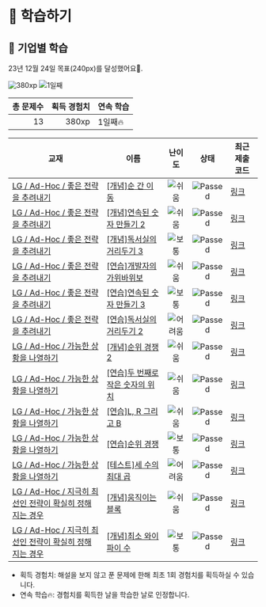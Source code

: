 # 📖 학습하기

## 🚀 기업별 학습
23년 12월 24일 목표(240px)를 달성했어요🥳.

![380xp](https://img.shields.io/badge/EXP-380xp-%235cb85c.svg?for-the-badge)
![1일째](https://img.shields.io/badge/연속학습-1일째-%23E34F26.svg?for-the-badge)

|총 문제수|획득 경험치|연속 학습|
|---:|---:|---|
13|380xp|1일째🔥|

|교재|이름|난이도|상태|최근 제출 코드|
|---|---|:---:|:---:|---|
|[LG / Ad-Hoc / 좋은 전략을 추려내기](https://www.codetree.ai/missions?missionId=19)|[[개념]순 간 이 동](https://www.codetree.ai/missions/19/problems/teleportation)|![쉬움][easy]|![Passed][passed]|[링크](https://github.com/MoonGyu-Jeong/codetree-TILs/blob/main/231224/%EC%88%9C%20%EA%B0%84%20%EC%9D%B4%20%EB%8F%99/teleportation.cpp)|
|[LG / Ad-Hoc / 좋은 전략을 추려내기](https://www.codetree.ai/missions?missionId=19)|[[개념]연속된 숫자 만들기 2](https://www.codetree.ai/missions/19/problems/create-consecutive-numbers-2)|![쉬움][easy]|![Passed][passed]|[링크](https://github.com/MoonGyu-Jeong/codetree-TILs/blob/main/231224/%EC%97%B0%EC%86%8D%EB%90%9C%20%EC%88%AB%EC%9E%90%20%EB%A7%8C%EB%93%A4%EA%B8%B0%202/create-consecutive-numbers-2.cpp)|
|[LG / Ad-Hoc / 좋은 전략을 추려내기](https://www.codetree.ai/missions?missionId=19)|[[개념]독서실의 거리두기 3](https://www.codetree.ai/missions/19/problems/study-cafe-keeping-distance-3)|![보통][medium]|![Passed][passed]|[링크](https://github.com/MoonGyu-Jeong/codetree-TILs/blob/main/231224/%EB%8F%85%EC%84%9C%EC%8B%A4%EC%9D%98%20%EA%B1%B0%EB%A6%AC%EB%91%90%EA%B8%B0%203/study-cafe-keeping-distance-3.cpp)|
|[LG / Ad-Hoc / 좋은 전략을 추려내기](https://www.codetree.ai/missions?missionId=19)|[[연습]개발자의 가위바위보](https://www.codetree.ai/missions/19/problems/developer's-rock-paper-scissors)|![쉬움][easy]|![Passed][passed]|[링크](https://github.com/MoonGyu-Jeong/codetree-TILs/blob/main/231224/%EA%B0%9C%EB%B0%9C%EC%9E%90%EC%9D%98%20%EA%B0%80%EC%9C%84%EB%B0%94%EC%9C%84%EB%B3%B4/developer's-rock-paper-scissors.cpp)|
|[LG / Ad-Hoc / 좋은 전략을 추려내기](https://www.codetree.ai/missions?missionId=19)|[[연습]연속된 숫자 만들기 3](https://www.codetree.ai/missions/19/problems/create-consecutive-numbers-3)|![보통][medium]|![Passed][passed]|[링크](https://github.com/MoonGyu-Jeong/codetree-TILs/blob/main/231224/%EC%97%B0%EC%86%8D%EB%90%9C%20%EC%88%AB%EC%9E%90%20%EB%A7%8C%EB%93%A4%EA%B8%B0%203/create-consecutive-numbers-3.cpp)|
|[LG / Ad-Hoc / 좋은 전략을 추려내기](https://www.codetree.ai/missions?missionId=19)|[[연습]독서실의 거리두기 2](https://www.codetree.ai/missions/19/problems/study-cafe-keeping-distance-2)|![어려움][hard]|![Passed][passed]|[링크](https://github.com/MoonGyu-Jeong/codetree-TILs/blob/main/231224/%EB%8F%85%EC%84%9C%EC%8B%A4%EC%9D%98%20%EA%B1%B0%EB%A6%AC%EB%91%90%EA%B8%B0%202/study-cafe-keeping-distance-2.cpp)|
|[LG / Ad-Hoc / 가능한 상황을 나열하기](https://www.codetree.ai/missions?missionId=19)|[[개념]순위 경쟁2](https://www.codetree.ai/missions/19/problems/ranking-competition2)|![쉬움][easy]|![Passed][passed]|[링크](https://github.com/MoonGyu-Jeong/codetree-TILs/blob/main/231224/%EC%88%9C%EC%9C%84%20%EA%B2%BD%EC%9F%812/ranking-competition2.cpp)|
|[LG / Ad-Hoc / 가능한 상황을 나열하기](https://www.codetree.ai/missions?missionId=19)|[[연습]두 번째로 작은 숫자의 위치](https://www.codetree.ai/missions/19/problems/location-of-the-second-smallest-number)|![쉬움][easy]|![Passed][passed]|[링크](https://github.com/MoonGyu-Jeong/codetree-TILs/blob/main/231224/%EB%91%90%20%EB%B2%88%EC%A7%B8%EB%A1%9C%20%EC%9E%91%EC%9D%80%20%EC%88%AB%EC%9E%90%EC%9D%98%20%EC%9C%84%EC%B9%98/location-of-the-second-smallest-number.cpp)|
|[LG / Ad-Hoc / 가능한 상황을 나열하기](https://www.codetree.ai/missions?missionId=19)|[[연습]L, R 그리고 B](https://www.codetree.ai/missions/19/problems/l-r-and-b)|![쉬움][easy]|![Passed][passed]|[링크](https://github.com/MoonGyu-Jeong/codetree-TILs/blob/main/231224/L%2C%20R%20%EA%B7%B8%EB%A6%AC%EA%B3%A0%20B/l-r-and-b.cpp)|
|[LG / Ad-Hoc / 가능한 상황을 나열하기](https://www.codetree.ai/missions?missionId=19)|[[연습]순위 경쟁](https://www.codetree.ai/missions/19/problems/ranking-competition)|![보통][medium]|![Passed][passed]|[링크](https://github.com/MoonGyu-Jeong/codetree-TILs/blob/main/231224/%EC%88%9C%EC%9C%84%20%EA%B2%BD%EC%9F%81/ranking-competition.cpp)|
|[LG / Ad-Hoc / 가능한 상황을 나열하기](https://www.codetree.ai/missions?missionId=19)|[[테스트]세 수의 최대 곱](https://www.codetree.ai/missions/19/problems/maximum-product-of-three-numbers)|![어려움][hard]|![Passed][passed]|[링크](https://github.com/MoonGyu-Jeong/codetree-TILs/blob/main/231224/%EC%84%B8%20%EC%88%98%EC%9D%98%20%EC%B5%9C%EB%8C%80%20%EA%B3%B1/maximum-product-of-three-numbers.cpp)|
|[LG / Ad-Hoc / 지극히 최선인 전략이 확실히 정해지는 경우](https://www.codetree.ai/missions?missionId=19)|[[개념]움직이는 블록](https://www.codetree.ai/missions/19/problems/moving-block)|![쉬움][easy]|![Passed][passed]|[링크](https://github.com/MoonGyu-Jeong/codetree-TILs/blob/main/231224/%EC%9B%80%EC%A7%81%EC%9D%B4%EB%8A%94%20%EB%B8%94%EB%A1%9D/moving-block.cpp)|
|[LG / Ad-Hoc / 지극히 최선인 전략이 확실히 정해지는 경우](https://www.codetree.ai/missions?missionId=19)|[[개념]최소 와이파이 수](https://www.codetree.ai/missions/19/problems/minimum-number-of-wifi)|![보통][medium]|![Passed][passed]|[링크](https://github.com/MoonGyu-Jeong/codetree-TILs/blob/main/231224/%EC%B5%9C%EC%86%8C%20%EC%99%80%EC%9D%B4%ED%8C%8C%EC%9D%B4%20%EC%88%98/minimum-number-of-wifi.cpp)|


* 획득 경험치: 해설을 보지 않고 푼 문제에 한해 최초 1회 경험치를 획득하실 수 있습니다.
* 연속 학습:fire:: 경험치를 획득한 날을 학습한 날로 인정합니다.










[b5]: https://img.shields.io/badge/Bronze_5-%235D3E31.svg
[b4]: https://img.shields.io/badge/Bronze_4-%235D3E31.svg
[b3]: https://img.shields.io/badge/Bronze_3-%235D3E31.svg
[b2]: https://img.shields.io/badge/Bronze_2-%235D3E31.svg
[b1]: https://img.shields.io/badge/Bronze_1-%235D3E31.svg
[s5]: https://img.shields.io/badge/Silver_5-%23394960.svg
[s4]: https://img.shields.io/badge/Silver_4-%23394960.svg
[s3]: https://img.shields.io/badge/Silver_3-%23394960.svg
[s2]: https://img.shields.io/badge/Silver_2-%23394960.svg
[s1]: https://img.shields.io/badge/Silver_1-%23394960.svg
[g5]: https://img.shields.io/badge/Gold_5-%23FFC433.svg
[g4]: https://img.shields.io/badge/Gold_4-%23FFC433.svg
[g3]: https://img.shields.io/badge/Gold_3-%23FFC433.svg
[g2]: https://img.shields.io/badge/Gold_2-%23FFC433.svg
[g1]: https://img.shields.io/badge/Gold_1-%23FFC433.svg
[p5]: https://img.shields.io/badge/Platinum_5-%2376DDD8.svg
[p4]: https://img.shields.io/badge/Platinum_4-%2376DDD8.svg
[p3]: https://img.shields.io/badge/Platinum_3-%2376DDD8.svg
[p2]: https://img.shields.io/badge/Platinum_2-%2376DDD8.svg
[p1]: https://img.shields.io/badge/Platinum_1-%2376DDD8.svg
[passed]: https://img.shields.io/badge/Passed-%23009D27.svg
[failed]: https://img.shields.io/badge/Failed-%23D24D57.svg
[easy]: https://img.shields.io/badge/쉬움-%235cb85c.svg?for-the-badge
[medium]: https://img.shields.io/badge/보통-%23FFC433.svg?for-the-badge
[hard]: https://img.shields.io/badge/어려움-%23D24D57.svg?for-the-badge